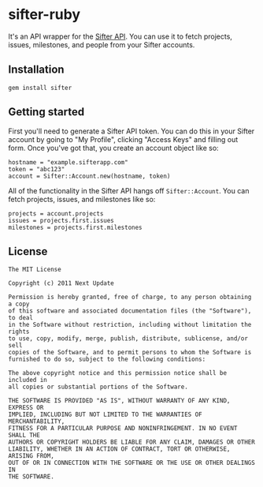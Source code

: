 # sifter-ruby

It's an API wrapper for the [Sifter API](http://sifterapp.com/developer). You
can use it to fetch projects, issues, milestones, and people from your Sifter
accounts.

## Installation

    gem install sifter
    
## Getting started

First you'll need to generate a Sifter API token. You can do this in your
Sifter account by going to "My Profile", clicking "Access Keys" and filling out
form. Once you've got that, you create an account object like so:

    hostname = "example.sifterapp.com"
    token = "abc123"
    account = Sifter::Account.new(hostname, token)

All of the functionality in the Sifter API hangs off `Sifter::Account`. You can
fetch projects, issues, and milestones like so:

    projects = account.projects 
    issues = projects.first.issues
    milestones = projects.first.milestones

## License

    The MIT License

    Copyright (c) 2011 Next Update

    Permission is hereby granted, free of charge, to any person obtaining a copy
    of this software and associated documentation files (the "Software"), to deal
    in the Software without restriction, including without limitation the rights
    to use, copy, modify, merge, publish, distribute, sublicense, and/or sell
    copies of the Software, and to permit persons to whom the Software is
    furnished to do so, subject to the following conditions:

    The above copyright notice and this permission notice shall be included in
    all copies or substantial portions of the Software.

    THE SOFTWARE IS PROVIDED "AS IS", WITHOUT WARRANTY OF ANY KIND, EXPRESS OR
    IMPLIED, INCLUDING BUT NOT LIMITED TO THE WARRANTIES OF MERCHANTABILITY,
    FITNESS FOR A PARTICULAR PURPOSE AND NONINFRINGEMENT. IN NO EVENT SHALL THE
    AUTHORS OR COPYRIGHT HOLDERS BE LIABLE FOR ANY CLAIM, DAMAGES OR OTHER
    LIABILITY, WHETHER IN AN ACTION OF CONTRACT, TORT OR OTHERWISE, ARISING FROM,
    OUT OF OR IN CONNECTION WITH THE SOFTWARE OR THE USE OR OTHER DEALINGS IN
    THE SOFTWARE.

